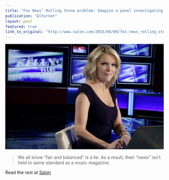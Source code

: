```yaml
---
title: "Fox News’ Rolling Stone problem: Imagine a panel investigating Bill O’Reilly’s “war stories” and Megyn Kelly’s hyperbole"
publication: "Alternet"
layout: post
featured: true
link_to_original: "http://www.salon.com/2015/04/09/fox_news_rolling_stone_problem_imagine_a_panel_investigating_bill_oreillys_war_stories_and_megyn_kellys_hyperbole/"
---
```

![](/assets/img/megyn_kelly.jpg)

> We all know “fair and balanced” is a lie. As a result, their “news” isn't held to same standard as a music magazine.

Read the rest at [Salon](http://www.salon.com/2015/04/09/fox_news_rolling_stone_problem_imagine_a_panel_investigating_bill_oreillys_war_stories_and_megyn_kellys_hyperbole/)
